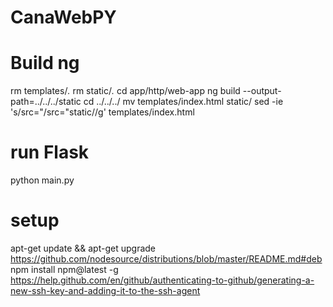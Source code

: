 # CanaWebPY
#
# Build ng
rm templates/*.*
rm static/*.*
cd app/http/web-app
ng build --output-path=../../../static
cd ../../../
mv templates/index.html static/
sed -ie 's/src=\"/src=\"static\//g' templates/index.html

# run Flask
python main.py

# setup
apt-get update && apt-get upgrade
https://github.com/nodesource/distributions/blob/master/README.md#deb
npm install npm@latest -g
https://help.github.com/en/github/authenticating-to-github/generating-a-new-ssh-key-and-adding-it-to-the-ssh-agent
